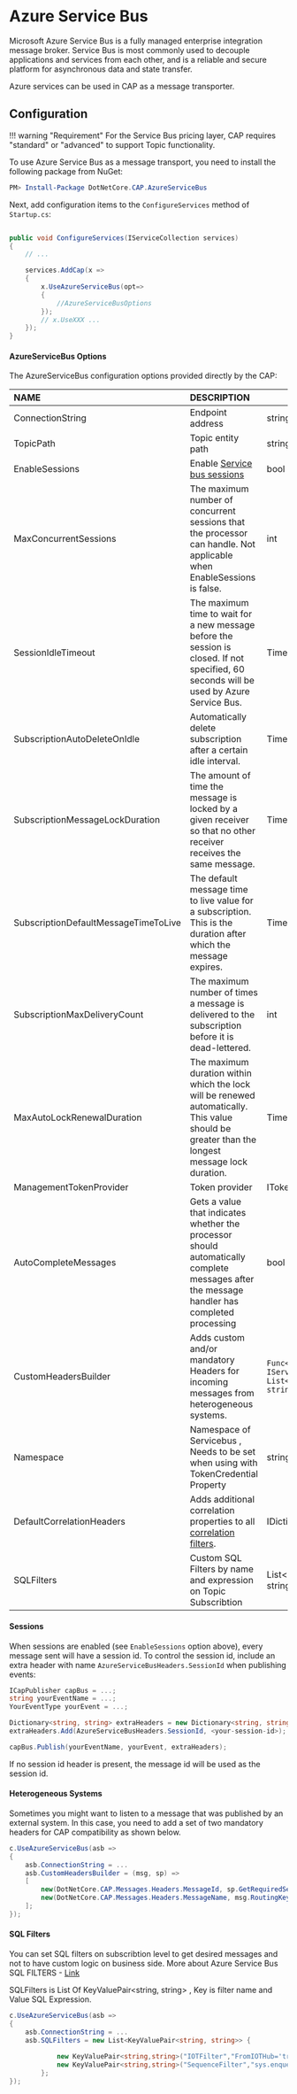 # Azure Service Bus

Microsoft Azure Service Bus is a fully managed enterprise integration message broker. Service Bus is most commonly used to decouple applications and services from each other, and is a reliable and secure platform for asynchronous data and state transfer.

Azure services can be used in CAP as a message transporter.

## Configuration

!!! warning "Requirement"
For the Service Bus pricing layer, CAP requires "standard" or "advanced" to support Topic functionality.

To use Azure Service Bus as a message transport, you need to install the following package from NuGet:

```powershell
PM> Install-Package DotNetCore.CAP.AzureServiceBus
```

Next, add configuration items to the `ConfigureServices` method of `Startup.cs`:

```csharp

public void ConfigureServices(IServiceCollection services)
{
    // ...

    services.AddCap(x =>
    {
        x.UseAzureServiceBus(opt=>
        {
            //AzureServiceBusOptions
        });
        // x.UseXXX ...
    });
}

```

#### AzureServiceBus Options

The AzureServiceBus configuration options provided directly by the CAP:

| NAME                                 | DESCRIPTION                                                                                                                                                           | TYPE                                                                   | DEFAULT                          |
| :----------------------------------- | :-------------------------------------------------------------------------------------------------------------------------------------------------------------------- | ---------------------------------------------------------------------- | :------------------------------- |
| ConnectionString                     | Endpoint address                                                                                                                                                      | string                                                                 |                                  |
| TopicPath                            | Topic entity path                                                                                                                                                     | string                                                                 | cap                              |
| EnableSessions                       | Enable [Service bus sessions](https://docs.microsoft.com/en-us/azure/service-bus-messaging/message-sessions)                                                          | bool                                                                   | false                            |
| MaxConcurrentSessions                | The maximum number of concurrent sessions that the processor can handle. Not applicable when EnableSessions is false.                                                 | int                                                                    | 8                                |
| SessionIdleTimeout                   | The maximum time to wait for a new message before the session is closed. If not specified, 60 seconds will be used by Azure Service Bus.                              | TimeSpan                                                               | null                             |
| SubscriptionAutoDeleteOnIdle         | Automatically delete subscription after a certain idle interval.                                                                                                      | TimeSpan                                                               | TimeSpan.MaxValue                |
| SubscriptionMessageLockDuration      | The amount of time the message is locked by a given receiver so that no other receiver receives the same message.                                                     | TimeSpan                                                               | 60 seconds                       |
| SubscriptionDefaultMessageTimeToLive | The default message time to live value for a subscription. This is the duration after which the message expires.                                                      | TimeSpan                                                               | TimeSpan.MaxValue                |
| SubscriptionMaxDeliveryCount         | The maximum number of times a message is delivered to the subscription before it is dead-lettered.                                                                    | int                                                                    | 10                               |
| MaxAutoLockRenewalDuration           | The maximum duration within which the lock will be renewed automatically. This value should be greater than the longest message lock duration.                        | TimeSpan                                                               | 5 minutes                        |
| ManagementTokenProvider              | Token provider                                                                                                                                                        | ITokenProvider                                                         | null                             |
| AutoCompleteMessages                 | Gets a value that indicates whether the processor should automatically complete messages after the message handler has completed processing                           | bool                                                                   | false                            |
| CustomHeadersBuilder                 | Adds custom and/or mandatory Headers for incoming messages from heterogeneous systems.                                                                                | `Func<Message, IServiceProvider, List<KeyValuePair<string, string>>>?` | null                             |
| Namespace                            | Namespace of Servicebus , Needs to be set when using with TokenCredential Property                                                                                    | string                                                                 | null                             |
| DefaultCorrelationHeaders            | Adds additional correlation properties to all [correlation filters](https://learn.microsoft.com/en-us/azure/service-bus-messaging/topic-filters#correlation-filters). | IDictionary<string, string>                                            | Dictionary<string, string>.Empty |
| SQLFilters                           | Custom SQL Filters by name and expression on Topic Subscribtion                                                                                                       | List<KeyValuePair<string, string>>                                     | null                             |

#### Sessions

When sessions are enabled (see `EnableSessions` option above), every message sent will have a session id. To control the session id, include
an extra header with name `AzureServiceBusHeaders.SessionId` when publishing events:

```C#
ICapPublisher capBus = ...;
string yourEventName = ...;
YourEventType yourEvent = ...;

Dictionary<string, string> extraHeaders = new Dictionary<string, string>();
extraHeaders.Add(AzureServiceBusHeaders.SessionId, <your-session-id>);

capBus.Publish(yourEventName, yourEvent, extraHeaders);
```

If no session id header is present, the message id will be used as the session id.

#### Heterogeneous Systems

Sometimes you might want to listen to a message that was published by an external system. In this case, you need to add a set of two mandatory headers for CAP compatibility as shown below.

```C#
c.UseAzureServiceBus(asb =>
{
    asb.ConnectionString = ...
    asb.CustomHeadersBuilder = (msg, sp) =>
    [
        new(DotNetCore.CAP.Messages.Headers.MessageId, sp.GetRequiredService<ISnowflakeId>().NextId().ToString()),
        new(DotNetCore.CAP.Messages.Headers.MessageName, msg.RoutingKey)
    ];
});
```

#### SQL Filters

You can set SQL filters on subscribtion level to get desired messages and not to have custom logic on business side.
More about Azure Service Bus SQL FILTERS - [Link](https://learn.microsoft.com/en-us/azure/service-bus-messaging/service-bus-messaging-sql-filter)

SQLFilters is List Of KeyValuePair<string, string> , Key is filter name and Value SQL Expression.
```C#
c.UseAzureServiceBus(asb =>
{
    asb.ConnectionString = ...
    asb.SQLFilters = new List<KeyValuePair<string, string>> {
            
            new KeyValuePair<string,string>("IOTFilter","FromIOTHub='true'"),//The message will be handled if ApplicationProperties contains IOTFilter and value is true
            new KeyValuePair<string,string>("SequenceFilter","sys.enqueuedSequenceNumber >= 300")
        };
});
```
